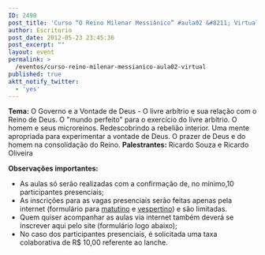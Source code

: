 ```yaml
---
ID: 2490
post_title: 'Curso “O Reino Milenar Messiânico” #aula02 &#8211; Virtual'
author: Escritorio
post_date: 2012-05-23 23:45:36
post_excerpt: ""
layout: event
permalink: >
  /eventos/curso-reino-milenar-messianico-aula02-virtual
published: true
aktt_notify_twitter:
  - 'yes'
---
```

<strong>Tema:</strong> O Governo e a Vontade de Deus - O livre arbítrio e sua relação com o Reino de Deus. O "mundo perfeito" para o exercício do livre arbítrio. O homem e seus microreinos. Redescobrindo a rebelião interior. Uma mente apropriada para experimentar a vontade de Deus. O prazer de Deus e do homem na consolidação do Reino.
<strong>Palestrantes:</strong> Ricardo Souza e Ricardo Oliveira

<strong>Observações importantes:</strong>
- As aulas só serão realizadas com a confirmação de, no mínimo,10 participantes presenciais;
- As inscrições para as vagas presenciais serão feitas apenas pela internet (formulário para <a title="Curso “O Reino Milenar Messiânico” #aula02 – Matutino" href="http://www.gruponews.com.br/eventos/curso-reino-milenar-messianico-aula02-matutino">matutino</a> e <a title="Curso “O Reino Milenar Messiânico” #aula02 – Vespertino" href="http://www.gruponews.com.br/eventos/curso-reino-milenar-messianico-aula02-vespertino">vespertino</a>) e são limitadas.
- Quem quiser acompanhar as aulas via internet também deverá se inscrever aqui pelo site (formulário logo abaixo);
- No caso dos participantes presenciais, é solicitada uma taxa colaborativa de R$ 10,00 referente ao lanche.
